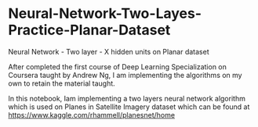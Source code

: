 # Neural-Network-Two-Layes-Practice-Planar-Dataset
Neural Network - Two layer - X hidden units on Planar dataset

After completed the first course of Deep Learning Specialization on Coursera taught by Andrew Ng, I am implementing the algorithms on my own to retain the material taught.

In this notebook, Iam implementing a two layers neural network algorithm which is used on Planes in Satellite Imagery dataset which can be found at https://www.kaggle.com/rhammell/planesnet/home
